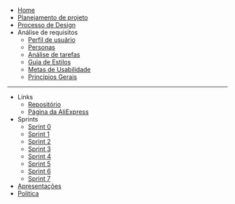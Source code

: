 <!-- docs/_sidebar.md -->

* [Home](/README)
* [Planejamento de projeto](/pages/planning/planning)
* [Processo de Design](/pages/planning/designProcess/designProcess)
* Análise de requisitos
  * [Perfil de usuário](/pages/requirementsAnalysis/userProfile/userProfile)
  * [Personas](/pages/requirementsAnalysis/personas/personas)
  * [Análise de tarefas](./pages/requirementsAnalysis/taskAnalysis/taskAnalysis)
  * [Guia de Estilos](/pages/requirementsAnalysis/stylesGuide/stylesGuide)
  * [Metas de Usabilidade](./pages/requirementsAnalysis/usabilityGoals/usabilityGoals)
  * [Princípios Gerais](./pages/requirementsAnalysis/GeneralPrinciples/GeneralPrinciples)
---

* Links
  * [Repositório](https://github.com/Interacao-Humano-Computador/2020.1-AliExpress)
  * [Página da AliExpress](https://pt.aliexpress.com/)
* Sprints
  - [Sprint 0](/pages/sprints/sprint0)
  - [Sprint 1](/pages/sprints/sprint1)
  - [Sprint 2](/pages/sprints/sprint2)
  - [Sprint 3](/pages/sprints/sprint3)
  - [Sprint 4](/pages/sprints/sprint4)
  - [Sprint 5](/pages/sprints/sprint5)
  - [Sprint 6](/pages/sprints/sprint6)
  - [Sprint 7](/pages/sprints/sprint7)
* [Apresentações](./pages/presentations/presentations)
* [Politica](/pages/policy/policy)
